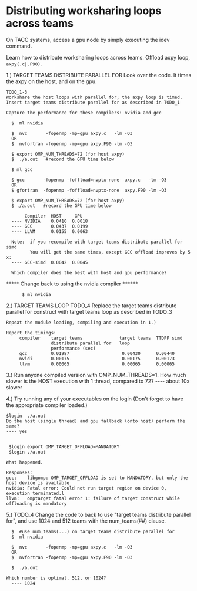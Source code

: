 # Distributing worksharing loops across teams

On TACC systems, access a gpu node by simply executing the idev command.

Learn how to distribute worksharing loops across teams.
Offload axpy loop, `axpy(.c|.F90)`.

1.) TARGET TEAMS DISTRIBUTE PARALLEL FOR
    Look over the code.
    It times the axpy on the host, and on the gpu.

    TODO_1-3
    Workshare the host loops with parallel for; the axpy loop is timed.
    Insert target teams distribute parallel for as described in TODO_1
    
    Capture the performance for these compilers: nvidia and gcc

      $  ml nvidia
    
      $  nvc       -fopenmp -mp=gpu axpy.c   -lm -O3
      OR
      $  nvfortran -fopenmp -mp=gpu axpy.F90 -lm -O3
    
      $ export OMP_NUM_THREADS=72 (for host axpy)
      $  ./a.out   #record the GPU time below
    
      $ ml gcc
    
      $ gcc       -fopenmp -foffload=nvptx-none  axpy.c   -lm -O3
      OR
      $ gfortran  -fopenmp -foffload=nvptx-none  axpy.F90 -lm -O3
    
      $ export OMP_NUM_THREADS=72 (for host axpy)
      $ ./a.out   #record the GPU time below

           Compiler  HOST     GPU
      ---- NVIDIA    0.0410  0.0018
      ---- GCC       0.0437  0.0199
      ---- LLVM      0.0155  0.0063 

      Note:  if you recompile with target teams distribute parallel for simd
             You will get the same times, except GCC offload improves by 5 x:
      ---- GCC-simd  0.0042  0.0045
      
      Which compiler does the best with host and gpu performance? 


 ***** Change back to using the nvidia compiler  ******

          $ ml nvidia

2.) TARGET TEAMS LOOP
    TODO_4
    Replace the target teams distribute parallel for construct with
                target teams loop                as described in TODO_3

    Repeat the module loading, compiling and execution in 1.)

    Report the timings:
         compiler    target teams              target teams  TTDPF simd
                     distribute parallel for   loop
                     performance (sec)
         gcc         0.01987                    0.00430      0.00440
         nvidi       0.00175                    0.00175      0.00173
         llvm        0.00065                    0.00065      0.00065
    
3.) Run anyone compiled version with OMP_NUM_THREADS=1.
    How much slower is the HOST execution with 1 thread, compared to 72?
    ---- about 10x slower


4.) Try running any of your executables on the login
    (Don't forget to have the appropriate compiler loaded.)

    $login  ./a.out
    Do the host (single thread) and gpu fallback (onto host) perform the same?
    ---- yes


     $login export OMP_TARGET_OFFLOAD=MANDATORY
     $login ./a.out

    What happened.

    Responses:
    gcc:    libgomp: OMP_TARGET_OFFLOAD is set to MANDATORY, but only the host device is available
    nvidia: Fatal error: Could not run target region on device 0, execution terminated.l
    llvm:   omptarget fatal error 1: failure of target construct while offloading is mandatory

5.)
    TODO_4
    Change the code to back to use "target teams distribute parallel for",
    and use 1024 and 512 teams with the num_teams(##) clause.

      $  #use num_teams(...) on target teams distribute parallel for
      $  ml nvidia
    
      $  nvc       -fopenmp -mp=gpu axpy.c   -lm -O3
      OR
      $  nvfortran -fopenmp -mp=gpu axpy.F90 -lm -O3
    
      $  ./a.out   

    Which number is optimal, 512, or 1024?
      ---- 1024
